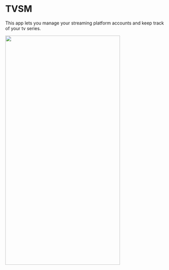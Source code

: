 # TVSM

This app lets you manage your streaming platform accounts and keep track of your tv series.

<img src="tvsm.gif" width="360" height="720" /> 
